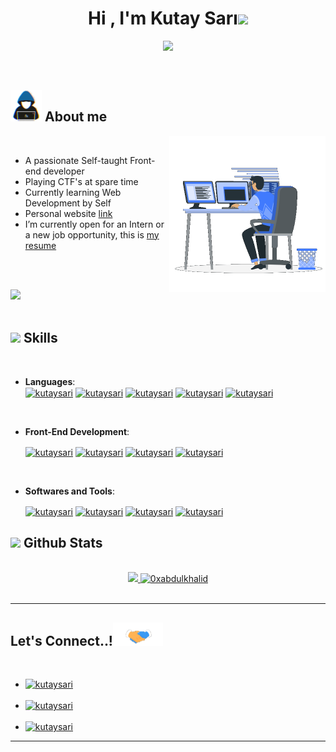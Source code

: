 

<h1 align="center"><b>Hi , I'm Kutay Sarı</b><img src="https://media.giphy.com/media/hvRJCLFzcasrR4ia7z/giphy.gif" width="35"></h1>

<p align="center">
  <a href="https://github.com/DenverCoder1/readme-typing-svg"><img src="https://readme-typing-svg.herokuapp.com?font=Time+New+Roman&color=cyan&size=25&center=true&vCenter=true&width=600&height=100&lines=Computer+Science+Student;Front-End+Developer;Active+Learner/Researcher,Love+to+learn+new+stuffs..<3"></a>
</p>


<br>



	
## <picture><img src = "https://github.com/0xAbdulKhalid/0xAbdulKhalid/raw/main/assets/mdImages/about_me.gif" width = 50px></picture> **About me**

<picture> <img align="right" src="https://github.com/0xAbdulKhalid/0xAbdulKhalid/raw/main/assets/mdImages/Right_Side.gif" width = 250px></picture>

<br>

- A passionate Self-taught Front-end developer
- Playing CTF's at spare time
- Currently learning Web Development by Self
- Personal website [link](https://www.0xabdulkhalid.ml)
- I’m currently open for an Intern or a new job opportunity, this is [my resume](https://read.cv/0xabdulkhalid)

<br><br>

<img src="https://user-images.githubusercontent.com/73097560/115834477-dbab4500-a447-11eb-908a-139a6edaec5c.gif"><br><br>

## <img src="https://media2.giphy.com/media/QssGEmpkyEOhBCb7e1/giphy.gif?cid=ecf05e47a0n3gi1bfqntqmob8g9aid1oyj2wr3ds3mg700bl&rid=giphy.gif" width ="25"><b> Skills</b>
<br>

<p align="center">

- **Languages**:
	<br>
    <a href="https://devdocs.io/c/" target="blank"><img align="center" src="https://img.icons8.com/color/512/c-programming.png" alt="kutaysari" height="30" width="40" /></a>
	<a href="https://www.python.org/" target="blank"><img align="center" src="https://upload.wikimedia.org/wikipedia/commons/c/c3/Python-logo-notext.svg" alt="kutaysari" height="30" width="40" /></a>
	<a href="https://www.java.com/tr/" target="blank"><img align="center" src="https://upload.wikimedia.org/wikipedia/tr/2/2e/Java_Logo.svg" alt="kutaysari" height="30" width="40" /></a>
	<a href="https://www.javascript.com/" target="blank"><img align="center" src="https://upload.wikimedia.org/wikipedia/commons/9/99/Unofficial_JavaScript_logo_2.svg" alt="kutaysari" height="30" width="40" /></a>
	<a href="https://www.rust-lang.org/" target="blank"><img align="center" src="https://upload.wikimedia.org/wikipedia/commons/d/d5/Rust_programming_language_black_logo.svg" alt="kutaysari" height="30" width="40" /></a>
	
	
	

<br>   
    
- **Front-End Development**:

   <a href="https://tr.wikipedia.org/wiki/HTML" target="blank"><img align="center" src="https://upload.wikimedia.org/wikipedia/commons/6/61/HTML5_logo_and_wordmark.svg" alt="kutaysari" height="30" width="40" /></a>
	<a href="https://tr.wikipedia.org/wiki/CSS" target="blank"><img align="center" src="https://upload.wikimedia.org/wikipedia/commons/d/d5/CSS3_logo_and_wordmark.svg" alt="kutaysari" height="30" width="40" /></a>
	<a href="https://nextjs.org/" target="blank"><img align="center" src="https://upload.wikimedia.org/wikipedia/commons/4/41/Next.js_Logotype_Light_Background.svg" alt="kutaysari" height="30" width="40" /></a>
    <a href="https://reactjs.org/tutorial/tutorial.html" target="blank"><img align="center" src="https://upload.wikimedia.org/wikipedia/commons/a/a7/React-icon.svg" alt="kutaysari" height="30" width="40" /></a>

<br>


- **Softwares and Tools**:
	
	<a href="https://git-scm.com/" target="blank"><img align="center" src="https://upload.wikimedia.org/wikipedia/commons/e/e0/Git-logo.svg" alt="kutaysari" height="30" width="40" /></a>
	<a href="https://github.com/" target="blank"><img align="center" src="https://upload.wikimedia.org/wikipedia/commons/9/91/Octicons-mark-github.svg" alt="kutaysari" height="30" width="40" /></a>
	<a href="https://code.visualstudio.com/" target="blank"><img align="center" src="https://upload.wikimedia.org/wikipedia/commons/9/9a/Visual_Studio_Code_1.35_icon.svg" alt="kutaysari" height="30" width="40" /></a>
	<a href="https://www.linux.org/" target="blank"><img align="center" src="https://upload.wikimedia.org/wikipedia/commons/3/35/Tux.svg" alt="kutaysari" height="30" width="40" /></a>




## <img src="https://media.giphy.com/media/iY8CRBdQXODJSCERIr/giphy.gif" width="35"><b> Github Stats </b>
<br>

<div align="center">

<a href="https://github.com/0xabdulkhalid/">
  <img src="https://github-readme-stats.vercel.app/api?username=KkutaySarii&include_all_commits=true&count_private=true&show_icons=true&line_height=20&title_color=7A7ADB&icon_color=2234AE&text_color=D3D3D3&bg_color=0,000000,130F40" width="450"/>
  <img src="https://github-readme-stats.vercel.app/api/top-langs?username=KkutaySarii&show_icons=true&locale=en&layout=compact&line_height=20&title_color=7A7ADB&icon_color=2234AE&text_color=D3D3D3&bg_color=0,000000,130F40" width="375"  alt="0xabdulkhalid"/>

</a>
</div>

<br>


-----


## <b> Let's Connect..!</b><img src="https://github.com/0xAbdulKhalid/0xAbdulKhalid/raw/main/assets/mdImages/handshake.gif" width ="80">
<br>
<div align='left'>

<ul>

<li>
<a href="https://www.linkedin.com/in/hasan-kutay-sar%C4%B1-0a5048223/" target="_blank">
<img src="https://raw.githubusercontent.com/rahuldkjain/github-profile-readme-generator/master/src/images/icons/Social/linked-in-alt.svg" alt="kutaysari" height="30" width="40">
</a>
</li>

<br>

<li>
<a href="https://twitter.com/KutaySar7" target="_blank">
<img src="https://upload.wikimedia.org/wikipedia/commons/4/4f/Twitter-logo.svg" alt="kutaysari" height="30" width="40">
</a>
</li>

<br>

<li>
<a href="mailto:h.kutay.1@gmail.com" target="_blank">
<img src="https://upload.wikimedia.org/wikipedia/commons/7/7e/Gmail_icon_%282020%29.svg" alt="kutaysari" height="30" width="40">
</a>
</li>
	
</ul>
</div>




---



<!--
**KkutaySarii/KkutaySarii** is a ✨ _special_ ✨ repository because its `README.md` (this file) appears on your GitHub profile.

Here are some ideas to get you started:

- 🔭 I’m currently working on ...
- 🌱 I’m currently learning ...
- 👯 I’m looking to collaborate on ...
- 🤔 I’m looking for help with ...
- 💬 Ask me about ...
- 📫 How to reach me: ...
- 😄 Pronouns: ...
- ⚡ Fun fact: ...
-->
